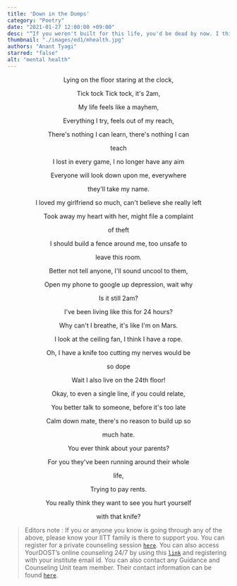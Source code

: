 ```yaml
---
title: 'Down in the Dumps'
category: "Poetry"
date: "2021-01-27 12:00:00 +09:00"
desc: "“If you weren't built for this life, you'd be dead by now. I think the problem is people don't share enough of their pain with the world, so they never know who else is in pain, too, and what others are going through. We're never really alone in anything.” — Darnell Lamont Walker"
thumbnail: "./images/ed1/mhealth.jpg"
authors: "Anant Tyagi"
starred: "false"
alt: "mental health"
---
```


<p style="text-align: center;align:center; margin-bottom:0px!important;">Lying on the floor staring at the clock, </p>
<p style="text-align: center;align:center; margin-bottom:0px!important;">Tick tock Tick tock, it's 2am,</p>
<p style="text-align: center;align:center; margin-bottom:0px!important;">My life feels like a mayhem,</p>
<p style="text-align: center;align:center; margin-bottom:0px!important;">Everything I try, feels out of my reach, </p>
<p style="text-align: center;align:center; margin-bottom:0px!important;">There's nothing I can learn, there's nothing I can </p>
<p style="text-align: center;align:center; margin-bottom:0px!important;">teach</p>
<p style="text-align: center;align:center; margin-bottom:0px!important;">I lost in every game, I no longer have any aim </p>
<p style="text-align: center;align:center; margin-bottom:0px!important;">Everyone will look down upon me, everywhere </p>
<p style="text-align: center;align:center; margin-bottom:0px!important;">they'll take my name. </p>
<p style="text-align: center;align:center; margin-bottom:0px!important;">I loved my girlfriend so much, can't believe she really left </p>
<p style="text-align: center;align:center; margin-bottom:0px!important;">Took away my heart with her, might file a complaint </p>
<p style="text-align: center;align:center; margin-bottom:0px!important;">of theft </p>
<p style="text-align: center;align:center; margin-bottom:0px!important;">I should build a fence around me, too unsafe to </p>
<p style="text-align: center;align:center; margin-bottom:0px!important;">leave this room.</p>
<p style="text-align: center;align:center; margin-bottom:0px!important;">Better not tell anyone, I'll sound uncool to them, </p>
<p style="text-align: center;align:center; margin-bottom:0px!important;">Open my phone to google up depression, wait why </p>
<p style="text-align: center;align:center; margin-bottom:0px!important;">Is it still 2am? </p>
<p style="text-align: center;align:center; margin-bottom:0px!important;">I've been living like this for 24 hours? </p>
<p style="text-align: center;align:center; margin-bottom:0px!important;">Why can't I breathe, it's like I'm on Mars. </p>
<p style="text-align: center;align:center; margin-bottom:0px!important;">I look at the ceiling fan, I think I have a rope.</p>
<p style="text-align: center;align:center; margin-bottom:0px!important;">Oh, I have a knife too cutting my nerves would be</p>
<p style="text-align: center;align:center; margin-bottom:0px!important;">so dope</p>
<p style="text-align: center;align:center; margin-bottom:0px!important;">Wait I also live on the 24th floor!</p>
<p style="text-align: center;align:center;"></p>
<p style="text-align: center;align:center; margin-bottom:0px!important;">Okay, to even a single line, if you could relate, </p>
<p style="text-align: center;align:center; margin-bottom:0px!important;">You better talk to someone, before it's too late</p>
<p style="text-align: center;align:center; margin-bottom:0px!important;">Calm down mate, there's no reason to build up so</p>
<p style="text-align: center;align:center; margin-bottom:0px!important;">much hate. </p>
<p style="text-align: center;align:center; margin-bottom:0px!important;">You ever think about your parents? </p>
<p style="text-align: center;align:center; margin-bottom:0px!important;">For you they've been running around their whole</p>
<p style="text-align: center;align:center; margin-bottom:0px!important;">life, </p>
<p style="text-align: center;align:center; margin-bottom:0px!important;">Trying to pay rents. </p>
<p style="text-align: center;align:center; margin-bottom:0px!important;">You really think they want to see you hurt yourself </p>
<p style="text-align: center;align:center; margin-bottom:0px!important;">with that knife? </p>

> Editors note : If you or anyone you know is going through any of the above, please know your IITT family is there to support you. You can register for a private counseling session [`here`](https://docs.google.com/forms/d/e/1FAIpQLSeMzbLMTqQtw0WTuzHNy4EkPiDVGq-uCCBMuh-M8GBlSux3Iw/viewform?vc=0&c=0&w=1&flr=0&gxids=7628). You can also access YourDOST’s online counseling 24/7 by using this [`link`](https://yourdost.com/auth/sign-in?serviceId=1&next=https:%2F%2Fyourdost.com%2FchatSession%2F%3Fworkgroup%3Ddemo%2540workgroup.chat.yourdost.com%26yd_source%3DIITTP_NL%26yd_medium%3DIITTPMail%26yd_campaign%3DLaunch_Mailer) and registering with your institute email id. You can also contact any Guidance and Counseling Unit team member. Their contact information can be found [`here`](https://docs.google.com/spreadsheets/d/1-S24AH7jJroKcBQQegcprzB7jwgreOqawL_jqdD8KD8/edit?ts=5ffda504#gid=0).